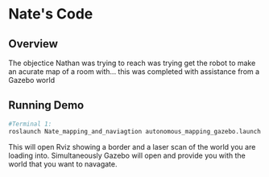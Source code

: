 # Nate's Code
## Overview
The objectice Nathan was trying to reach was trying get the robot to make an acurate map of a room with... this was completed with assistance from a Gazebo world

## Running Demo
```bash
#Terminal 1:
roslaunch Nate_mapping_and_naviagtion autonomous_mapping_gazebo.launch
```
This will open Rviz showing a border and a laser scan of the world you are loading into. Simultaneously Gazebo will open and provide you with the world that you want to navagate.
